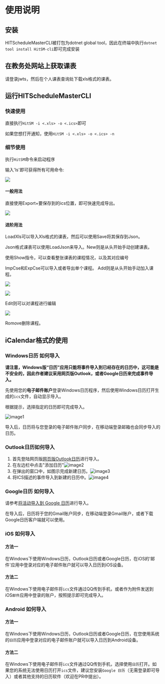 # 使用说明

## 安装

HITScheduleMasterCLI被打包为dotnet global tool，因此在终端中执行`dotnet tool install HitSM-cli`即可完成安装

## 在教务处网站上获取课表

请登录jwts，然后在个人课表查询处下载xls格式的课表。

## 运行HITScheduleMasterCLI

### 快速使用

直接执行`HitSM -i <.xls> -o <.ics>`即可

如果您想打开通知，使用`HitSM -i <.xls> -o <.ics> -n`

### 细节使用

执行`HitSM`命令来启动程序

输入'ls'即可获得所有可用命令:

![](https://github.com/HCGStudio/HIT-Schedule-Master-CLI/raw/master/images/image-6.png)

#### 一般用法

直接使用Export+要保存到的ics位置，即可快速完成导出。

![](https://github.com/HCGStudio/HIT-Schedule-Master-CLI/raw/master/images/image-7.png)

#### 进阶用法

LoadXls可以导入Xls格式的课表，然后可以使用Save将其保存到Json。

Json格式课表可以使用LoadJson来导入。New则是从头开始手动创建课表。

使用Show指令，可以查看整张课表的课程情况，以及其对应编号

ImpCse和ExpCse可以导入或者导出单个课程。
Add则是从头开始手动加入课程。

![](https://github.com/HCGStudio/HIT-Schedule-Master-CLI/raw/master/images/image-8.png)

![](https://github.com/HCGStudio/HIT-Schedule-Master-CLI/raw/master/images/image-9.png)

Edit则可以对课程进行编辑

![](https://github.com/HCGStudio/HIT-Schedule-Master-CLI/raw/master/images/image-10.png)

Romove删除课程。

## iCalendar格式的使用

### Windows日历 如何导入

**请注意，Windows版“日历”应用只能将事件导入到已经存在的日历中，这可能是不安全的，因此作者建议采用网页版Outlook，或者Google日历来完成事件导入。**

先使用您的**电子邮件账户**登录Windows日历程序，然后使用Windows日历打开生成的`ics`文件，自动显示导入。

根据提示，选择指定的日历即可完成导入。

![image1](https://github.com/HCGStudio/HIT-Schedule-Master-CLI/raw/master/images/image-1.png)

导入后，日历将与您登录的电子邮件账户同步，在移动端登录邮箱也会同步导入的日历。

### Outlook日历如何导入

1. 首先登陆网页版[网页版Outlook日历](https://outlook.live.com/calendar/)进行导入。
2. 在左边栏中点击"添加日历"![image2](https://github.com/HCGStudio/HIT-Schedule-Master-CLI/raw/master/images/image-3.png)
3. 在弹出的窗口中，如图示完成新建日历。![image3](https://github.com/HCGStudio/HIT-Schedule-Master-CLI/raw/master/images/image-4.png)
4. 将ICS描述的事件导入到新建的日历中。![image4](https://github.com/HCGStudio/HIT-Schedule-Master-CLI/raw/master/images/image-5.png)


### Google日历 如何导入

请参考[将活动导入到 Google 日历](https://support.google.com/calendar/answer/37118?hl=zh-Hans)进行导入。

在导入后，日历将于您的Gmail账户同步，在移动端登录Gmail账户，或者下载Google日历客户端就可以使用。

### iOS 如何导入

#### 方法一

在Windows下使用Windows日历，Outlook日历或者Google日历，在iOS的'邮件'应用中登录对应的电子邮件账户就可以导入日历到iOS设备。

#### 方法二

在Windows下使用电子邮件将`ics`文件通过QQ传到手机，或者作为附件发送到iOS`邮件`应用中登录的账户，按照提示即可完成导入。

### Android 如何导入

#### 方法一

在Windows下使用Windows日历，Outlook日历或者Google日历，在您使用系统的`日历`应用中登录对应的电子邮件账户就可以导入日历到Android设备。

#### 方法二

在Windows下使用电子邮件将`ics`文件通过QQ传到手机，选择使用`日历`打开。如果您的系统无法使用日历打开`ics`文件，建议您安装`Google 日历`（无需登录即可导入）或者其他支持的日历软件（欢迎在PR中提出）。
